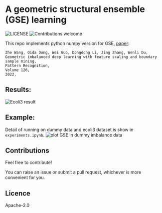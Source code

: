 # A geometric structural ensemble (GSE) learning
![LICENSE](https://img.shields.io/github/license/suongnhoang/Geometric-Structural-Ensemble-learning-GSE)
![Contributions welcome](https://img.shields.io/badge/contributions-welcome-brightgreen.svg)

This repo implements python numpy version for GSE, [paper](https://www.sciencedirect.com/science/article/abs/pii/S0031320322000450):     
```
Zhe Wang, Qida Dong, Wei Guo, Dongdong Li, Jing Zhang, Wenli Du,
Geometric imbalanced deep learning with feature scaling and boundary sample mining,
Pattern Recognition,
Volume 126,
2022,
```
## Results:
![Ecoli3 result](https://raw.githubusercontent.com/suongnhoang/GSE/main/data/result-ecoli.png)

## Example:
Detail of running on dummy data and ecoli3 dataset is show in `experiments.ipynb`.
![plot GSE in dummy imbalance data](https://raw.githubusercontent.com/suongnhoang/GSE/main/data/plot.png)

## Contributions

Feel free to contribute!

You can raise an issue or submit a pull request, whichever is more convenient for you.

## Licence

Apache-2.0
